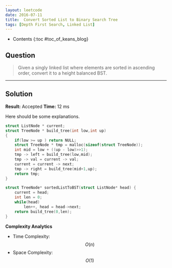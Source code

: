 ```yaml
---
layout: leetcode
date: 2016-07-11
title:  Convert Sorted List to Binary Search Tree
tags: [Depth First Search, Linked List]
---
```


* Contents
{:toc #toc_of_keans_blog}

## Question

> Given a singly linked list where elements are sorted in ascending order, convert it to a height balanced BST.
>

***

## Solution

**Result:** Accepted **Time:** 12 ms

Here should be some explanations.

```c
struct ListNode * current;
struct TreeNode * build_tree(int low,int up)
{
    if(low >= up ) return NULL;
    struct TreeNode * tmp = malloc(sizeof(struct TreeNode));
    int mid = low + ((up - low)>>1);
    tmp -> left = build_tree(low,mid);
    tmp -> val = current -> val;
    current = current -> next;
    tmp -> right = build_tree(mid+1,up);
    return tmp;
}

struct TreeNode* sortedListToBST(struct ListNode* head) {
    current = head;
    int len = 0;
    while(head)
        len++, head = head->next;
    return build_tree(0,len);
}
```

**Complexity Analytics**

- Time Complexity: $$O(n)$$
- Space Complexity: $$O(1)$$
